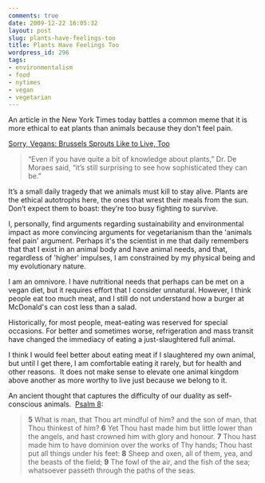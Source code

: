 ```yaml
---
comments: true
date: 2009-12-22 16:05:32
layout: post
slug: plants-have-feelings-too
title: Plants Have Feelings Too
wordpress_id: 296
tags:
- environmentalism
- food
- nytimes
- vegan
- vegetarian
---
```


An article in the New York Times today battles a common meme that it is more ethical to eat plants than animals because they don't feel pain.

[Sorry, Vegans: Brussels Sprouts Like to Live, Too](http://www.nytimes.com/2009/12/22/science/22angi.html)


> “Even if you have quite a bit of knowledge about plants,” Dr. De Moraes said, “it’s still surprising to see how sophisticated they can be.”

It’s a small daily tragedy that we animals must kill to stay alive. Plants are the ethical autotrophs here, the ones that wrest their meals from the sun. Don’t expect them to boast: they’re too busy fighting to survive.


I, personally, find arguments regarding sustainability and environmental impact as more convincing arguments for vegetarianism than the 'animals feel pain' argument.  Perhaps it's the scientist in me that daily remembers that that I exist in an animal body and have animal needs, and that, regardless of 'higher' impulses, I am constrained by my physical being and my evolutionary nature.

I am an omnivore. I have nutritional needs that perhaps can be met on a vegan diet, but it requires effort that I consider unnatural.  However, I think people eat too much meat, and I still do not understand how a burger at McDonald's can cost less than a salad.

Historically, for most people, meat-eating was reserved for special occasions.  For better and sometimes worse, refrigeration and mass transit have changed the immediacy of eating a just-slaughtered full animal.

I think I would feel better about eating meat if I slaughtered my own animal, but until I get there, I am comfortable eating it rarely, but for health and other reasons.  It does not make sense to elevate one animal kingdom above another as more worthy to live just because we belong to it.

An ancient thought that captures the difficulty of our duality as self-conscious animals.  [Psalm 8](http://www.mechon-mamre.org/e/et/et2608.htm#5):


> **5** What is man, that Thou art mindful of him? and the son of man, that Thou thinkest of him?
**6** Yet Thou hast made him but little lower than the angels, and hast crowned him with glory and honour.
**7** Thou hast made him to have dominion over the works of Thy hands; Thou hast put all things under his feet:
**8** Sheep and oxen, all of them, yea, and the beasts of the field;
**9** The fowl of the air, and the fish of the sea; whatsoever passeth through the paths of the seas.
